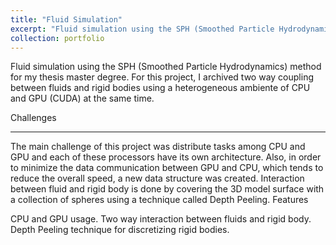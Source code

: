 ```yaml
---
title: "Fluid Simulation"
excerpt: "Fluid simulation using the SPH (Smoothed Particle Hydrodynamics) method for my thesis master degree. For this project, I archived two way coupling between fluids and rigid bodies using a heterogeneous ambiente of CPU and GPU (CUDA) at the same time."
collection: portfolio
---
```

Fluid simulation using the SPH (Smoothed Particle Hydrodynamics) method for my thesis master degree. For this project, I archived two way coupling between fluids and rigid bodies using a heterogeneous ambiente of CPU and GPU (CUDA) at the same time.

Challenges
<hr>
The main challenge of this project was distribute tasks among CPU and GPU and each of these processors have its own architecture.
Also, in order to minimize the data communication between GPU and CPU, which tends to reduce the overall speed, a new data structure was created.
Interaction between fluid and rigid body is done by covering the 3D model surface with a collection of spheres using a technique called Depth Peeling.
Features

CPU and GPU usage.
Two way interaction between fluids and rigid body.
Depth Peeling technique for discretizing rigid bodies.

